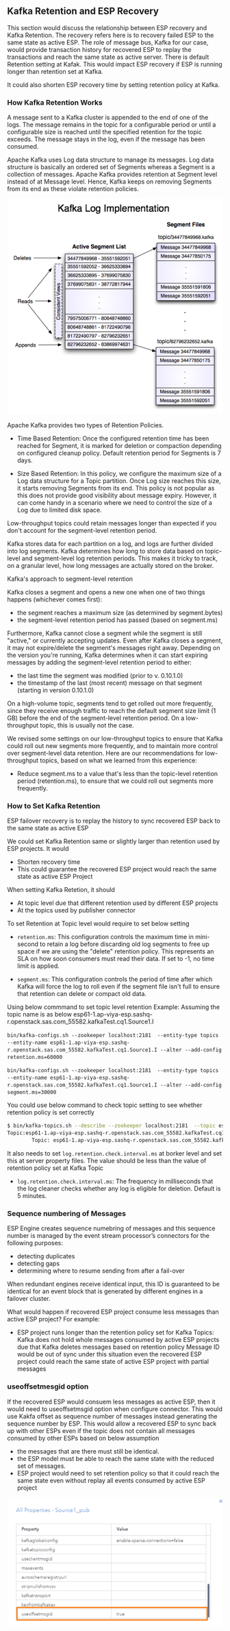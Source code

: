 Kafka Retention and ESP Recovery
------------------------------

This section would discuss the relationship between ESP recovery and Kafka Retention.
The recovery refers here is to recovery failed ESP to the same state as active ESP.
The role of message bus, Kafka for our case, would provide transaction history for recovered ESP to replay the transactions and reach the same state as active server.
There is default Retention setting at Kafak.  This would impact ESP recovery if ESP is running longer than retention set at Kafka.

It could also shorten ESP recovery time by setting retention policy at Kafka.




### How Kafka Retention Works


A message sent to a Kafka cluster is appended to the end of one of the
logs. The message remains in the topic for a configurable period or
until a configurable size is reached until the specified retention for
the topic exceeds. The message stays in the log, even if the message has
been consumed.

Apache Kafka uses Log data structure to manage its messages. Log data
structure is basically an ordered set of Segments whereas a Segment is a
collection of messages. Apache Kafka provides retention at Segment level
instead of at Message level. Hence, Kafka keeps on removing Segments
from its end as these violate retention policies.

![](./images/media_segment.png)


Apache Kafka provides two types of Retention Policies.


* Time Based Retention: Once the configured retention time has been reached for Segment, it is
marked for deletion or compaction depending on configured cleanup
policy. Default retention period for Segments is 7 days.


*  Size Based Retention: In this policy, we configure the maximum size of a Log data structure
for a Topic partition. Once Log size reaches this size, it starts
removing Segments from its end. This policy is not popular as this does
not provide good visibility about message expiry. However, it can come
handy in a scenario where we need to control the size of a Log due to
limited disk space.

Low-throughput topics could retain messages longer than expected if you
don't account for the segment-level retention period.

Kafka stores data for each partition on a log, and logs are further
divided into log segments. Kafka determines how long to store data based
on topic-level and segment-level log retention periods. This makes it
tricky to track, on a granular level, how long messages are actually
stored on the broker.

Kafka's approach to segment-level retention

Kafka closes a segment and opens a new one when one of two things
happens (whichever comes first):

*  the segment reaches a maximum size (as determined by segment.bytes)
*  the segment-level retention period has passed (based on segment.ms)


Furthermore, Kafka cannot close a segment while the segment is still
"active," or currently accepting updates. Even after Kafka closes a
segment, it may not expire/delete the segment's messages right away.
Depending on the version you're running, Kafka determines when it can
start expiring messages by adding the segment-level retention period to
either:

-   the last time the segment was modified (prior to v. 0.10.1.0)
-   the timestamp of the last (most recent) message on that segment
    (starting in version 0.10.1.0)

On a high-volume topic, segments tend to get rolled out more frequently,
since they receive enough traffic to reach the default segment size
limit (1 GB) before the end of the segment-level retention period. On a
low-throughput topic, this is usually not the case.

We revised some settings on our low-throughput topics to ensure that
Kafka could roll out new segments more frequently, and to maintain more
control over segment-level data retention. Here are our recommendations
for low-throughput topics, based on what we learned from this
experience:

-   Reduce segment.ms to a value that's less than the topic-level
    retention period (retention.ms), to ensure that we could roll out segments
    more frequently.

### How to Set Kafka Retention 
ESP failover recovery is to replay the history to sync recovered ESP back to the same state as active ESP

We could set Kafka Retention same or slightly larger than retention used by ESP projects.
It would 
* Shorten recovery time
* This could guarantee the recovered ESP project would reach the same state as active ESP Project

When setting Kafka Retetion, it should 
* At topic level due that different retention used by different ESP projects
* At the topics used by publisher connector

To set Retention at Topic level would require to set below setting
* `retention.ms`: This configuration controls the maximum time in mini-second to retain a log before discarding old log segments to free up space if we are using the "delete" retention policy. This represents an SLA on how soon consumers must read their data. If set to -1, no time limit is applied.

* `segment.ms`: This configuration controls the period of time after which Kafka will force the log to roll even if the segment file isn't full to ensure that retention can delete or compact old data.

Using below commmand to set topic level retention
Example: Assuming the topic name is as below
esp61-1.ap-viya-esp.sashq-r.openstack.sas.com_55582.kafkaTest.cq1.Source1.I 

`bin/kafka-configs.sh --zookeeper localhost:2181  --entity-type topics --entity-name esp61-1.ap-viya-esp.sashq-r.openstack.sas.com_55582.kafkaTest.cq1.Source1.I --alter --add-config retention.ms=60000`

`bin/kafka-configs.sh --zookeeper localhost:2181  --entity-type topics --entity-name esp61-1.ap-viya-esp.sashq-r.openstack.sas.com_55582.kafkaTest.cq1.Source1.I --alter --add-config segment.ms=30000`

You could use below command to check topic setting to see whether retention policy is set correctly
```sh
$ bin/kafka-topics.sh --describe --zookeeper localhost:2181  --topic esp61-1.ap-viya-esp.sashq-r.openstack.sas.com_55582.kafkaTest.cq1.Source1.I
Topic:esp61-1.ap-viya-esp.sashq-r.openstack.sas.com_55582.kafkaTest.cq1.Source1.I       PartitionCount:1        ReplicationFactor:3     Configs:retention.ms=60000,segment.ms=30000
        Topic: esp61-1.ap-viya-esp.sashq-r.openstack.sas.com_55582.kafkaTest.cq1.Source1.I      Partition: 0    Leader: 2       Replicas: 2,1,3 Isr: 2,1,3
```

It also needs to set `log.retention.check.interval.ms` at borker level and set this at server property files. The value should be less than the value of retention policy set at Kafka Topic

* `log.retention.check.interval.ms`: 
The frequency in milliseconds that the log cleaner checks whether any log is eligible for deletion. Default is 5 minutes.



### Sequence numbering of Messages

ESP Engine creates sequence numebring of messages and this sequence number is managed by the event stream processor’s connectors for the following purposes:
* detecting duplicates
* detecting gaps
* determining where to resume sending from after a fail-over

When redundant engines receive identical input, this ID is guaranteed to be identical for an event block that is generated by different engines in a failover cluster.

What would happen if recovered ESP project consume less messages than active ESP project?
For example: 

*  ESP project runs longer than the retention policy set for Kafka Topics:  
Kafka does not hold whole messages consumed by active ESP projects due that Kafka deletes messages based on retention policy
Message ID would be out of sync under this situation even the recovered ESP project could reach the same state of active ESP project with partial messages 

### useoffsetmesgid option

If the recovered ESP would consuem less messages as active ESP, then it would need to useoffsetmsgid option when configure connector.
This would use Kakfa offset as sequence number of messages instead generating the sequence number by ESP.
This would allow a recovered ESP to sync back up with other ESPs even if the topic does not contain all messages consumed by other ESPs based on below assumption


*  the messages that are there must still be identical. 
*  the ESP model must be able to reach the same state with the reduced set of messages. 
*  ESP project would need to set retention policy so that it could reach the same state even without replay all events consumed by active ESP project

![](./images/media_useoffset.png)
